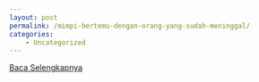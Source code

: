 ```yaml
---
layout: post
permalink: /mimpi-bertemu-dengan-orang-yang-sudah-meninggal/
categories:
    - Uncategorized
---
```


[Baca Selengkapnya](/07)